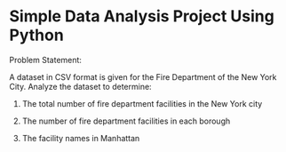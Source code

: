 #  Simple Data Analysis Project Using Python


Problem Statement: 

A dataset in CSV format is given for the Fire Department of the New York City. Analyze the dataset to determine:

1. The total number of fire department facilities in the New York city

2. The number of fire department facilities in each borough

3. The facility names in Manhattan
